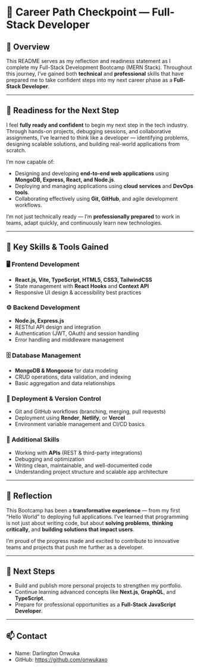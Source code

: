 # 🚀 Career Path Checkpoint — Full-Stack Developer

## 🧭 Overview

This README serves as my reflection and readiness statement as I complete my Full-Stack Development Bootcamp (MERN Stack).
Throughout this journey, I’ve gained both **technical** and **professional** skills that have prepared me to take confident steps into my next career phase as a **Full-Stack Developer**.

---

## 💪 Readiness for the Next Step

I feel **fully ready and confident** to begin my next step in the tech industry.
Through hands-on projects, debugging sessions, and collaborative assignments, I’ve learned to think like a developer — identifying problems, designing scalable solutions, and building real-world applications from scratch.

I’m now capable of:

* Designing and developing **end-to-end web applications** using **MongoDB, Express, React, and Node.js**.
* Deploying and managing applications using **cloud services** and **DevOps tools**.
* Collaborating effectively using **Git, GitHub**, and agile development workflows.

I’m not just technically ready — I’m **professionally prepared** to work in teams, adapt quickly, and continuously learn new technologies.

---

## 🧠 Key Skills & Tools Gained

### 🖥️ Frontend Development

* **React.js, Vite, TypeScript, HTML5, CSS3, TailwindCSS**
* State management with **React Hooks** and **Context API**
* Responsive UI design & accessibility best practices

### ⚙️ Backend Development

* **Node.js, Express.js**
* RESTful API design and integration
* Authentication (JWT, OAuth) and session handling
* Error handling and middleware management

### 🗄️ Database Management

* **MongoDB & Mongoose** for data modeling
* CRUD operations, data validation, and indexing
* Basic aggregation and data relationships

### 🚀 Deployment & Version Control

* Git and GitHub workflows (branching, merging, pull requests)
* Deployment using **Render**, **Netlify**, or **Vercel**
* Environment variable management and CI/CD basics

### 🧩 Additional Skills

* Working with **APIs** (REST & third-party integrations)
* Debugging and optimization
* Writing clean, maintainable, and well-documented code
* Understanding project structure and scalable app architecture

---

## 🧩 Reflection

This Bootcamp has been a **transformative experience** — from my first “Hello World” to deploying full applications.
I’ve learned that programming is not just about writing code, but about **solving problems**, **thinking critically**, and **building solutions that impact users**.

I’m proud of the progress made and excited to contribute to innovative teams and projects that push me further as a developer.

---

## 🎯 Next Steps

* Build and publish more personal projects to strengthen my portfolio.
* Continue learning advanced concepts like **Next.js**, **GraphQL**, and **TypeScript**.
* Prepare for professional opportunities as a **Full-Stack JavaScript Developer**.

---

## 📫 Contact

* Name: Darlington Onwuka
* GitHub: https://github.com/onwukaxo
